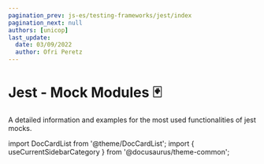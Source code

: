 ```yaml
---
pagination_prev: js-es/testing-frameworks/jest/index
pagination_next: null
authors: [unicop]
last_update:
  date: 03/09/2022
  author: Ofri Peretz
---
```


# Jest - Mock Modules 🃏

A detailed information and examples for the most used functionalities of jest mocks.

import DocCardList from '@theme/DocCardList';
import { useCurrentSidebarCategory } from '@docusaurus/theme-common';

<DocCardList items={useCurrentSidebarCategory().items} />
